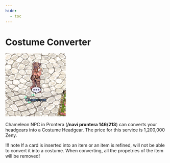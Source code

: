```yaml
---
hide:
  - toc
---
```

# Costume Converter
![Chameleon_NPC](img/Chameleon.png)

Chameleon NPC in Prontera (**/navi prontera 146/213**) can converts your headgears into a Costume Headgear. The price for this service is 1,200,000 Zeny.

!!! note 
    If a card is inserted into an item or an item is refined, will not be able to convert it into a costume. When converting, all the propetries of the item will be removed!